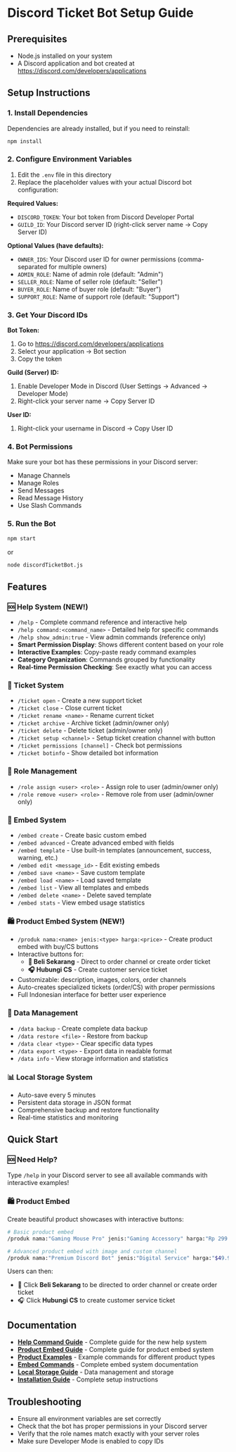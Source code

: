 # Discord Ticket Bot Setup Guide

## Prerequisites
- Node.js installed on your system
- A Discord application and bot created at https://discord.com/developers/applications

## Setup Instructions

### 1. Install Dependencies
Dependencies are already installed, but if you need to reinstall:
```bash
npm install
```

### 2. Configure Environment Variables
1. Edit the `.env` file in this directory
2. Replace the placeholder values with your actual Discord bot configuration:

**Required Values:**
- `DISCORD_TOKEN`: Your bot token from Discord Developer Portal
- `GUILD_ID`: Your Discord server ID (right-click server name → Copy Server ID)

**Optional Values (have defaults):**
- `OWNER_IDS`: Your Discord user ID for owner permissions (comma-separated for multiple owners)
- `ADMIN_ROLE`: Name of admin role (default: "Admin")
- `SELLER_ROLE`: Name of seller role (default: "Seller") 
- `BUYER_ROLE`: Name of buyer role (default: "Buyer")
- `SUPPORT_ROLE`: Name of support role (default: "Support")

### 3. Get Your Discord IDs

**Bot Token:**
1. Go to https://discord.com/developers/applications
2. Select your application → Bot section
3. Copy the token

**Guild (Server) ID:**
1. Enable Developer Mode in Discord (User Settings → Advanced → Developer Mode)
2. Right-click your server name → Copy Server ID

**User ID:**
1. Right-click your username in Discord → Copy User ID

### 4. Bot Permissions
Make sure your bot has these permissions in your Discord server:
- Manage Channels
- Manage Roles
- Send Messages
- Read Message History
- Use Slash Commands

### 5. Run the Bot
```bash
npm start
```
or
```bash
node discordTicketBot.js
```

## Features

### 🆘 Help System (NEW!)
- `/help` - Complete command reference and interactive help
- `/help command:<command_name>` - Detailed help for specific commands
- `/help show_admin:true` - View admin commands (reference only)
- **Smart Permission Display**: Shows different content based on your role
- **Interactive Examples**: Copy-paste ready command examples
- **Category Organization**: Commands grouped by functionality
- **Real-time Permission Checking**: See exactly what you can access

### 🎫 Ticket System
- `/ticket open` - Create a new support ticket
- `/ticket close` - Close current ticket
- `/ticket rename <name>` - Rename current ticket
- `/ticket archive` - Archive ticket (admin/owner only)
- `/ticket delete` - Delete ticket (admin/owner only)
- `/ticket setup <channel>` - Setup ticket creation channel with button
- `/ticket permissions [channel]` - Check bot permissions
- `/ticket botinfo` - Show detailed bot information

### 👥 Role Management
- `/role assign <user> <role>` - Assign role to user (admin/owner only)
- `/role remove <user> <role>` - Remove role from user (admin/owner only)

### 🎨 Embed System
- `/embed create` - Create basic custom embed
- `/embed advanced` - Create advanced embed with fields
- `/embed template` - Use built-in templates (announcement, success, warning, etc.)
- `/embed edit <message_id>` - Edit existing embeds
- `/embed save <name>` - Save custom template
- `/embed load <name>` - Load saved template
- `/embed list` - View all templates and embeds
- `/embed delete <name>` - Delete saved template
- `/embed stats` - View embed usage statistics

### 🛍️ Product Embed System (NEW!)
- `/produk nama:<name> jenis:<type> harga:<price>` - Create product embed with buy/CS buttons
- Interactive buttons for:
  - **🛒 Beli Sekarang** - Direct to order channel or create order ticket
  - **🎧 Hubungi CS** - Create customer service ticket
- Customizable: description, images, colors, order channels
- Auto-creates specialized tickets (order/CS) with proper permissions
- Full Indonesian interface for better user experience

### 💾 Data Management
- `/data backup` - Create complete data backup
- `/data restore <file>` - Restore from backup
- `/data clear <type>` - Clear specific data types
- `/data export <type>` - Export data in readable format
- `/data info` - View storage information and statistics

### 📊 Local Storage System
- Auto-save every 5 minutes
- Persistent data storage in JSON format
- Comprehensive backup and restore functionality
- Real-time statistics and monitoring

## Quick Start

### 🆘 Need Help?
Type `/help` in your Discord server to see all available commands with interactive examples!

### 🛍️ Product Embed

Create beautiful product showcases with interactive buttons:

```bash
# Basic product embed
/produk nama:"Gaming Mouse Pro" jenis:"Gaming Accessory" harga:"Rp 299.000"

# Advanced product embed with image and custom channel
/produk nama:"Premium Discord Bot" jenis:"Digital Service" harga:"$49.99" deskripsi:"Full-featured Discord bot with 24/7 support" gambar:"https://example.com/bot.jpg" warna:"7289DA" channel_order:#premium-orders
```

Users can then:
- 🛒 Click **Beli Sekarang** to be directed to order channel or create order ticket
- 🎧 Click **Hubungi CS** to create customer service ticket

## Documentation

- **[Help Command Guide](HELP_COMMAND_GUIDE.md)** - Complete guide for the new help system
- **[Product Embed Guide](PRODUCT_EMBED_GUIDE.md)** - Complete guide for product embed system
- **[Product Examples](PRODUCT_EXAMPLES.md)** - Example commands for different product types
- **[Embed Commands](EMBED_COMMANDS.md)** - Complete embed system documentation
- **[Local Storage Guide](LOCAL_STORAGE_GUIDE.md)** - Data management and storage
- **[Installation Guide](INSTALLATION_AND_USAGE_GUIDE.md)** - Complete setup instructions

## Troubleshooting
- Ensure all environment variables are set correctly
- Check that the bot has proper permissions in your Discord server
- Verify that the role names match exactly with your server roles
- Make sure Developer Mode is enabled to copy IDs